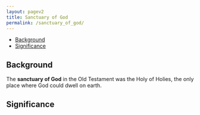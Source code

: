 ```yaml
---
layout: pagev2
title: Sanctuary of God
permalink: /sanctuary_of_god/
---
```

- [Background](#background)
- [Significance](#significance)

## Background

The **sanctuary of God** in the Old Testament was the Holy of Holies, the only place where God could dwell on earth.

## Significance

